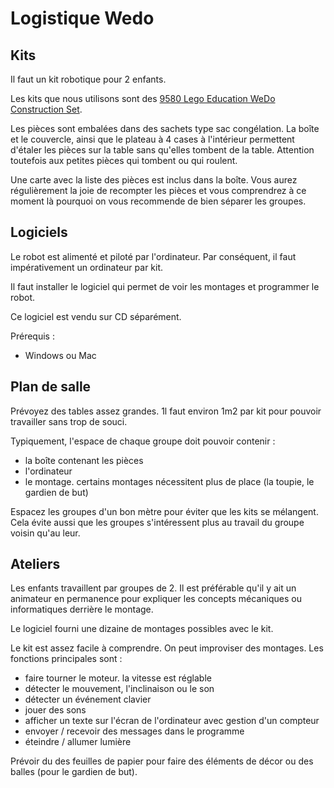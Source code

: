 # Logistique Wedo

## Kits

Il faut un kit robotique pour 2 enfants. 

Les kits que nous utilisons sont des [9580 Lego Education WeDo Construction Set](http://education.lego.com/en-us/lego-education-product-database/wedo/9580-lego-education-wedo-construction-set).

Les pièces sont embalées dans des sachets type sac congélation. La boîte et le couvercle, ainsi que le plateau à 4 cases à l'intérieur permettent d'étaler les pièces sur la table sans qu'elles tombent de la table. Attention toutefois aux petites pièces qui tombent ou qui roulent.

Une carte avec la liste des pièces est inclus dans la boîte. Vous aurez régulièrement la joie de recompter les pièces et vous comprendrez à ce moment là pourquoi on vous recommende de bien séparer les groupes.


## Logiciels

Le robot est alimenté et piloté par l'ordinateur. Par conséquent, il faut impérativement un ordinateur par kit.

Il faut installer le logiciel qui permet de voir les montages et programmer le robot. 

Ce logiciel est vendu sur CD séparément. 

Prérequis :

- Windows ou Mac

## Plan de salle

Prévoyez des tables assez grandes. 1l faut environ 1m2 par kit pour pouvoir travailler sans trop de souci. 

Typiquement, l'espace de chaque groupe doit pouvoir contenir :

- la boîte contenant les pièces
- l'ordinateur
- le montage. certains montages nécessitent plus de place (la toupie, le gardien de but)

Espacez les groupes d'un bon mètre pour éviter que les kits se mélangent. Cela évite aussi que les groupes s'intéressent plus au travail du groupe voisin qu'au leur.

## Ateliers

Les enfants travaillent par groupes de 2. Il est préférable qu'il y ait un animateur en permanence pour expliquer les concepts mécaniques ou informatiques derrière le montage. 

Le logiciel fourni une dizaine de montages possibles avec le kit. 

Le kit est assez facile à comprendre. On peut improviser des montages. Les fonctions principales sont :

- faire tourner le moteur. la vitesse est réglable
- détecter le mouvement, l'inclinaison ou le son
- détecter un événement clavier
- jouer des sons
- afficher un texte sur l'écran de l'ordinateur avec gestion d'un compteur
- envoyer / recevoir des messages dans le programme
- éteindre / allumer lumière


Prévoir du des feuilles de papier pour faire des éléments de décor ou des balles (pour le gardien de but). 